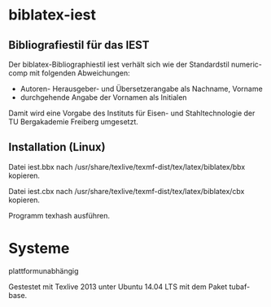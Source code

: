 biblatex-iest
=============

Bibliografiestil für das IEST
-----------------------------
Der biblatex-Bibliographiestil iest verhält sich wie der Standardstil numeric-comp mit folgenden Abweichungen:

- Autoren- Herausgeber- und Übersetzerangabe als Nachname, Vorname
- durchgehende Angabe der Vornamen als Initialen

Damit wird eine Vorgabe des Instituts für Eisen- und Stahltechnologie der TU Bergakademie Freiberg umgesetzt.

Installation (Linux)
--------------------
Datei iest.bbx nach /usr/share/texlive/texmf-dist/tex/latex/biblatex/bbx kopieren.

Datei iest.cbx nach /usr/share/texlive/texmf-dist/tex/latex/biblatex/cbx kopieren.

Programm texhash ausführen.

Systeme
=======
plattformunabhängig

Gestestet mit Texlive 2013 unter Ubuntu 14.04 LTS mit dem Paket tubaf-base.




